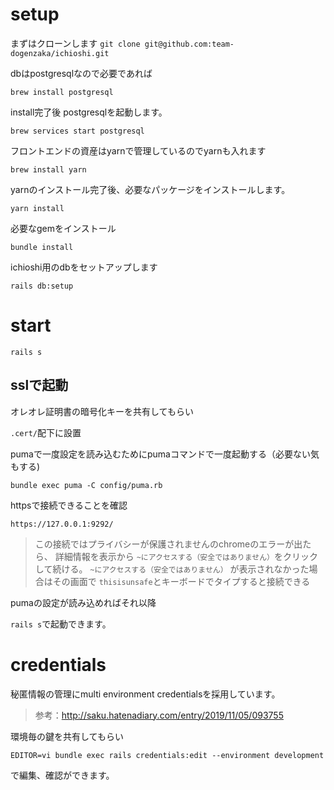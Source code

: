 # setup

まずはクローンします
`git clone git@github.com:team-dogenzaka/ichioshi.git`

dbはpostgresqlなので必要であれば

`brew install postgresql`

install完了後 postgresqlを起動します。

`brew services start postgresql`

フロントエンドの資産はyarnで管理しているのでyarnも入れます

`brew install yarn`

yarnのインストール完了後、必要なパッケージをインストールします。

`yarn install`

必要なgemをインストール

`bundle install`

ichioshi用のdbをセットアップします

`rails db:setup`

# start

`rails s`

## sslで起動

オレオレ証明書の暗号化キーを共有してもらい

`.cert/`配下に設置

pumaで一度設定を読み込むためにpumaコマンドで一度起動する（必要ない気もする)

`bundle exec puma -C config/puma.rb`

httpsで接続できることを確認

`https://127.0.0.1:9292/`

> この接続ではプライバシーが保護されませんのchromeのエラーが出たら、
> 詳細情報を表示から `~にアクセスする（安全ではありません）`をクリックして続ける。
> `~にアクセスする（安全ではありません）` が表示されなかった場合はその画面で
> `thisisunsafe`とキーボードでタイプすると接続できる

pumaの設定が読み込めればそれ以降

`rails s`で起動できます。

# credentials

秘匿情報の管理にmulti environment credentialsを採用しています。

> 参考：http://saku.hatenadiary.com/entry/2019/11/05/093755

環境毎の鍵を共有してもらい

`EDITOR=vi bundle exec rails credentials:edit --environment development`

で編集、確認ができます。



